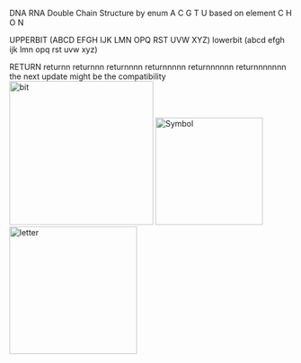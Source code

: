 DNA RNA Double Chain Structure
by enum A C G T U 
based on element C H O N

UPPERBIT (ABCD EFGH IJK LMN OPQ RST UVW XYZ)
lowerbit (abcd efgh ijk lmn opq rst uvw xyz)

RETURN
returnn
returnnn
returnnnn
returnnnnn
returnnnnnn
returnnnnnnn
the next update might be the compatibility
<img width="256" alt="bit" src="https://github.com/user-attachments/assets/ffe46c13-7343-4be3-a910-d174535a2b58">
<img width="191" alt="Symbol" src="https://github.com/user-attachments/assets/ad480e86-b42f-4aad-82fb-15b0aab04477">
<img width="227" alt="letter" src="https://github.com/user-attachments/assets/7faa7927-a8df-4fcc-b6e1-e7ed31ff3fa7">
